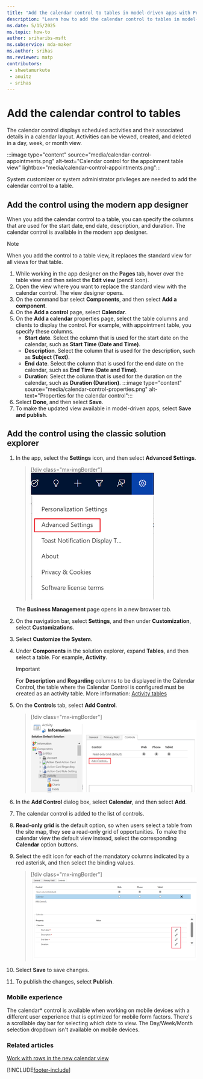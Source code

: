 ```yaml
---
title: "Add the calendar control to tables in model-driven apps with Power Apps"
description: "Learn how to add the calendar control to tables in model-driven apps."
ms.date: 5/15/2025
ms.topic: how-to
author: sriharibs-msft
ms.subservice: mda-maker
ms.author: srihas
ms.reviewer: matp
contributors:
 - shwetamurkute
 - anuitz
 - srihas
---
```


# Add the calendar control to tables

The calendar control displays scheduled activities and their associated details in a calendar layout. Activities can be viewed, created, and deleted in a day, week, or month view.

:::image type="content" source="media/calendar-control-appointments.png" alt-text="Calendar control for the appoinment table view" lightbox="media/calendar-control-appointments.png":::

System customizer or system administrator privileges are needed to add the calendar control to a table.

## Add the control using the modern app designer

When you add the calendar control to a table, you can specify the columns that are used for the start date, end date, description, and duration. The calendar control is available in the modern app designer.

> [!NOTE]
> When you add the control to a table view, it replaces the standard view for all views for that table.

1. While working in the app designer on the **Pages** tab, hover over the table view and then select the **Edit view** (pencil icon).  
1. Open the view where you want to replace the standard view with the calendar control.
   The view designer opens.
1. On the command bar select **Components**, and then select **Add a component**.
1. On the **Add a control** page, select **Calendar**.
1. On the **Add a calendar** properties page, select the table columns and clients to display the control. For example, with appointment table, you specify these columns.
   - **Start date**. Select the column that is used for the start date on the calendar, such as **Start Time (Date and Time)**.
   - **Description**. Select the column that is used for the description, such as **Subject (Text)**.
   - **End date**. Select the column that is used for the end date on the calendar, such as **End Time (Date and Time)**.
   - **Duration**: Select the column that is used for the duration on the calendar, such as **Duration (Duration)**.
   :::image type="content" source="media/calendar-control-properties.png" alt-text="Properties for the calendar control":::
1. Select **Done**, and then select **Save**.
1. To make the updated view available in model-driven apps, select **Save and publish**.

## Add the control using the classic solution explorer

1. In the app, select the **Settings** icon, and then select **Advanced Settings**.

    > [!div class="mx-imgBorder"]
    > ![Advanced settings.](media/advanced-settings.png "Advanced settings")

    The **Business Management** page opens in a new browser tab.
1. On the navigation bar, select **Settings**, and then under **Customization**, select **Customizations**.
1. Select **Customize the System**.
1. Under **Components** in the solution explorer, expand **Tables**, and then select a table. For example, **Activity**.

    > [!IMPORTANT]
    > For **Description** and **Regarding** columns to be displayed in the Calendar Control, the table where the Calendar Control is configured must be created as an activity table. More information: [Activity tables](../data-platform/types-of-entities.md#activity-tables)
1. On the **Controls** tab, select **Add Control**.

    > [!div class="mx-imgBorder"]
    > ![Add control command.](media/add-control.png "Add control command")

1. In the **Add Control** dialog box, select **Calendar**, and then select **Add**.

1. The calendar control is added to the list of controls.

1. **Read-only grid** is the default option, so when users select a table from the site map, they see a read-only grid of opportunities. To make the calendar view the default view instead, select the corresponding **Calendar** option buttons.

1. Select the edit icon for each of the mandatory columns indicated by a red asterisk, and then select the binding values.

    > [!div class="mx-imgBorder"]
    > ![Calendar control added.](media/cal-control-added.png "Calendar control added")

1. Select **Save** to save changes.

1. To publish the changes, select **Publish**.

### Mobile experience

The calendar* control is available when working on mobile devices with a different user experience that is optimized for mobile form factors. There's a scrollable day bar for selecting which date to view. The Day/Week/Month selection dropdown isn't available on mobile devices.

### Related articles

[Work with rows in the new calendar view](../../user/calendar-view.md)

[!INCLUDE[footer-include](../../includes/footer-banner.md)]
